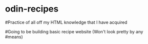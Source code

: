 # odin-recipes
#Practice of all off my HTML knowledge that I have acquired

#Going to be building basic recipe website (Won't look pretty by any #means)